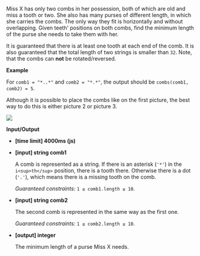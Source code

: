 ﻿Miss X has only two combs in her possession, both of which are old and miss a tooth or two. She also has many purses of different length, in which she carries the combs. The only way they fit is horizontally and without overlapping. Given teeth' positions on both combs, find the minimum length of the purse she needs to take them with her.

It is guaranteed that there is at least one tooth at each end of the comb.
It is also guaranteed that the total length of two strings is smaller than `32`.
Note, that the combs can **not** be rotated/reversed.

**Example**

For `comb1 = "*..*"` and `comb2 = "*.*"`, the output should be
`combs(comb1, comb2) = 5`.

Although it is possible to place the combs like on the first picture, the best way to do this is either picture 2 or picture 3.

![](https://codefightsuserpics.s3.amazonaws.com/tasks/combs/img/cbs.png?_tm=1490625710921)

**Input/Output**

*   **[time limit] 4000ms (js)**

*   **[input] string comb1**

    A comb is represented as a string. If there is an asterisk (`'*'`) in the `i<sup>th</sup>` position, there is a tooth there. Otherwise there is a dot (`'.'`), which means there is a missing tooth on the comb.

    _Guaranteed constraints:_
    `1 ≤ comb1.length ≤ 10`.

*   **[input] string comb2**

    The second comb is represented in the same way as the first one.

    _Guaranteed constraints:_
    `1 ≤ comb2.length ≤ 10`.

*   **[output] integer**

    The minimum length of a purse Miss X needs.